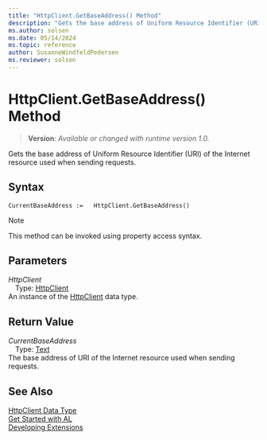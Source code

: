 ```yaml
---
title: "HttpClient.GetBaseAddress() Method"
description: "Gets the base address of Uniform Resource Identifier (URI) of the Internet resource used when sending requests."
ms.author: solsen
ms.date: 05/14/2024
ms.topic: reference
author: SusanneWindfeldPedersen
ms.reviewer: solsen
---
```

[//]: # (START>DO_NOT_EDIT)
[//]: # (IMPORTANT:Do not edit any of the content between here and the END>DO_NOT_EDIT.)
[//]: # (Any modifications should be made in the .xml files in the ModernDev repo.)
# HttpClient.GetBaseAddress() Method
> **Version**: _Available or changed with runtime version 1.0._

Gets the base address of Uniform Resource Identifier (URI) of the Internet resource used when sending requests.


## Syntax
```AL
CurrentBaseAddress :=   HttpClient.GetBaseAddress()
```
> [!NOTE]
> This method can be invoked using property access syntax.
## Parameters
*HttpClient*  
&emsp;Type: [HttpClient](httpclient-data-type.md)  
An instance of the [HttpClient](httpclient-data-type.md) data type.  

## Return Value
*CurrentBaseAddress*  
&emsp;Type: [Text](../text/text-data-type.md)  
The base address of URI of the Internet resource used when sending requests.


[//]: # (IMPORTANT: END>DO_NOT_EDIT)
## See Also
[HttpClient Data Type](httpclient-data-type.md)  
[Get Started with AL](../../devenv-get-started.md)  
[Developing Extensions](../../devenv-dev-overview.md)